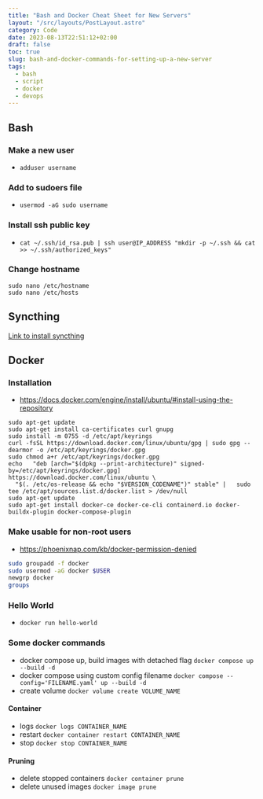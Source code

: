 ```yaml
---
title: "Bash and Docker Cheat Sheet for New Servers"
layout: "/src/layouts/PostLayout.astro"
category: Code
date: 2023-08-13T22:51:12+02:00
draft: false
toc: true
slug: bash-and-docker-commands-for-setting-up-a-new-server
tags:
  - bash
  - script
  - docker
  - devops
---
```


## Bash

### Make a new user

- `adduser username`

### Add to sudoers file

- `usermod -aG sudo username`

### Install ssh public key

- `cat ~/.ssh/id_rsa.pub | ssh user@IP_ADDRESS "mkdir -p ~/.ssh && cat >> ~/.ssh/authorized_keys"`

### Change hostname

```
sudo nano /etc/hostname
sudo nano /etc/hosts
```

## Syncthing

[Link to install syncthing](../bash-and-docker-commands-for-setting-up-a-new-server)

## Docker

### Installation

- https://docs.docker.com/engine/install/ubuntu/#install-using-the-repository

```
sudo apt-get update
sudo apt-get install ca-certificates curl gnupg
sudo install -m 0755 -d /etc/apt/keyrings
curl -fsSL https://download.docker.com/linux/ubuntu/gpg | sudo gpg --dearmor -o /etc/apt/keyrings/docker.gpg
sudo chmod a+r /etc/apt/keyrings/docker.gpg
echo   "deb [arch="$(dpkg --print-architecture)" signed-by=/etc/apt/keyrings/docker.gpg] https://download.docker.com/linux/ubuntu \
  "$(. /etc/os-release && echo "$VERSION_CODENAME")" stable" |   sudo tee /etc/apt/sources.list.d/docker.list > /dev/null
sudo apt-get update
sudo apt-get install docker-ce docker-ce-cli containerd.io docker-buildx-plugin docker-compose-plugin
```

### Make usable for non-root users

- https://phoenixnap.com/kb/docker-permission-denied

```bash
sudo groupadd -f docker
sudo usermod -aG docker $USER
newgrp docker
groups
```

### Hello World

- `docker run hello-world`

### Some docker commands

- docker compose up, build images with detached flag
  `docker compose up --build -d`
- docker compose using custom config filename
  `docker compose --config='FILENAME.yaml' up --build -d`
- create volume
  `docker volume create VOLUME_NAME`

#### Container

- logs
  `docker logs CONTAINER_NAME`
- restart
  `docker container restart CONTAINER_NAME`
- stop
  `docker stop CONTAINER_NAME`

#### Pruning

- delete stopped containers
  `docker container prune`
- delete unused images
  `docker image prune`
